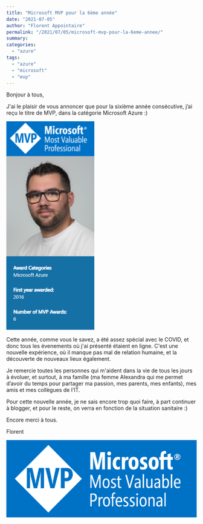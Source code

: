 ```yaml
---
title: "Microsoft MVP pour la 6ème année"
date: "2021-07-05"
author: "Florent Appointaire"
permalink: "/2021/07/05/microsoft-mvp-pour-la-6eme-annee/"
summary: 
categories: 
  - "azure"
tags:
  - "azure"
  - "microsoft"
  - "mvp"
---
```

Bonjour à tous,

J'ai le plaisir de vous annoncer que pour la sixième année consécutive, j’ai reçu le titre de MVP, dans la catégorie Microsoft Azure :)

![](/assets/images/2021/MVP_2021.PNG)

Cette année, comme vous le savez, a été assez spécial avec le COVID, et donc tous les évenements où j'ai présenté étaient en ligne. C'est une nouvelle expérience, où il manque pas mal de relation humaine, et la découverte de nouveaux lieux également.

Je remercie toutes les personnes qui m'aident dans la vie de tous les jours à évoluer, et surtout, à ma famille (ma femme Alexandra qui me permet d’avoir du temps pour partager ma passion, mes parents, mes enfants), mes amis et mes collègues de l’IT.

Pour cette nouvelle année, je ne sais encore trop quoi faire, à part continuer à blogger, et pour le reste, on verra en fonction de la situation sanitaire :)

Encore merci à tous.

Florent

![](/assets/images/2021/mvp.png)
